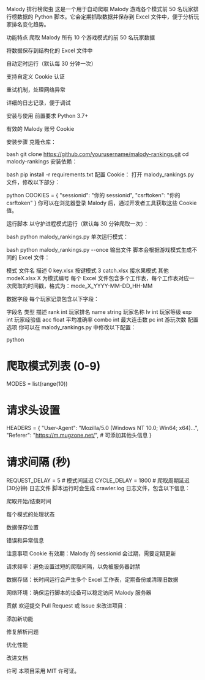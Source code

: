 Malody 排行榜爬虫
这是一个用于自动爬取 Malody 游戏各个模式前 50 名玩家排行榜数据的 Python 脚本。它会定期抓取数据并保存到 Excel 文件中，便于分析玩家排名变化趋势。

功能特点
爬取 Malody 所有 10 个游戏模式的前 50 名玩家数据

将数据保存到结构化的 Excel 文件中

自动定时运行（默认每 30 分钟一次）

支持自定义 Cookie 认证

重试机制，处理网络异常

详细的日志记录，便于调试

安装与使用
前置要求
Python 3.7+

有效的 Malody 账号 Cookie

安装步骤
克隆仓库：

bash
git clone https://github.com/yourusername/malody-rankings.git
cd malody-rankings
安装依赖：

bash
pip install -r requirements.txt
配置 Cookie：
打开 malody_rankings.py 文件，修改以下部分：

python
COOKIES = {
  "sessionid": "你的 sessionid",
  "csrftoken": "你的 csrftoken"
}
你可以在浏览器登录 Malody 后，通过开发者工具获取这些 Cookie 值。

运行脚本
以守护进程模式运行（默认每 30 分钟爬取一次）：

bash
python malody_rankings.py
单次运行模式：

bash
python malody_rankings.py --once
输出文件
脚本会根据游戏模式生成不同的 Excel 文件：

模式	文件名	描述
0	key.xlsx	按键模式
3	catch.xlsx	接水果模式
其他	modeX.xlsx	X 为模式编号
每个 Excel 文件包含多个工作表，每个工作表对应一次爬取的时间戳，格式为：mode_X_YYYY-MM-DD_HH-MM

数据字段
每个玩家记录包含以下字段：

字段名	类型	描述
rank	int	玩家排名
name	string	玩家名称
lv	int	玩家等级
exp	int	玩家经验值
acc	float	平均准确率
combo	int	最大连击数
pc	int	游玩次数
配置选项
你可以在 malody_rankings.py 中修改以下配置：

python
# 爬取模式列表 (0-9)
MODES = list(range(10))

# 请求头设置
HEADERS = {
    "User-Agent": "Mozilla/5.0 (Windows NT 10.0; Win64; x64)...",
    "Referer": "https://m.mugzone.net/",
    # 可添加其他头信息
}

# 请求间隔 (秒)
REQUEST_DELAY = 5  # 模式间延迟
CYCLE_DELAY = 1800  # 爬取周期延迟 (30分钟)
日志文件
脚本运行时会生成 crawler.log 日志文件，包含以下信息：

爬取开始/结束时间

每个模式的处理状态

数据保存位置

错误和异常信息

注意事项
Cookie 有效期：Malody 的 sessionid 会过期，需要定期更新

请求频率：避免设置过短的爬取间隔，以免被服务器封禁

数据存储：长时间运行会产生多个 Excel 工作表，定期备份或清理旧数据

网络环境：确保运行脚本的设备可以稳定访问 Malody 服务器

贡献
欢迎提交 Pull Request 或 Issue 来改进项目：

添加新功能

修复解析问题

优化性能

改进文档

许可
本项目采用 MIT 许可证。
